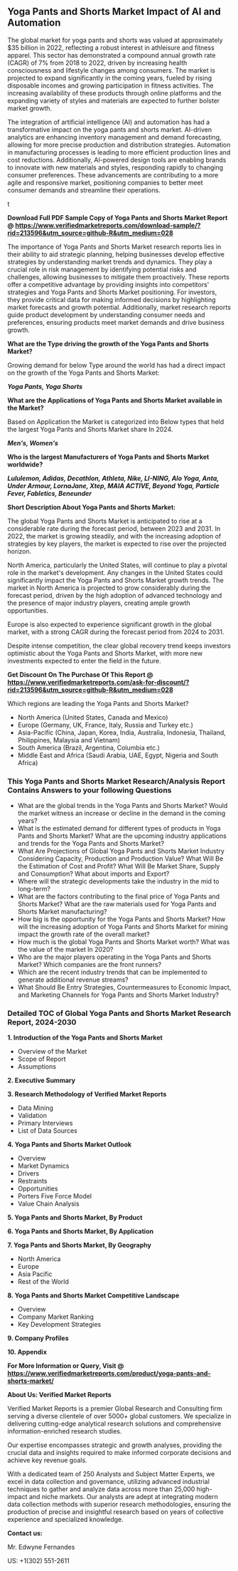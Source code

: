 <h2>Yoga Pants and Shorts Market Impact of AI and Automation</h2><p>The global market for yoga pants and shorts was valued at approximately $35 billion in 2022, reflecting a robust interest in athleisure and fitness apparel. This sector has demonstrated a compound annual growth rate (CAGR) of 7% from 2018 to 2022, driven by increasing health consciousness and lifestyle changes among consumers. The market is projected to expand significantly in the coming years, fueled by rising disposable incomes and growing participation in fitness activities. The increasing availability of these products through online platforms and the expanding variety of styles and materials are expected to further bolster market growth.</p><p>The integration of artificial intelligence (AI) and automation has had a transformative impact on the yoga pants and shorts market. AI-driven analytics are enhancing inventory management and demand forecasting, allowing for more precise production and distribution strategies. Automation in manufacturing processes is leading to more efficient production lines and cost reductions. Additionally, AI-powered design tools are enabling brands to innovate with new materials and styles, responding rapidly to changing consumer preferences. These advancements are contributing to a more agile and responsive market, positioning companies to better meet consumer demands and streamline their operations.</p>t</p><p id="" class=""><strong>Download Full PDF Sample Copy of Yoga Pants and Shorts Market Report @ <a href="https://www.verifiedmarketreports.com/download-sample/?rid=213596&utm_source=github-R&utm_medium=028" target="_blank">https://www.verifiedmarketreports.com/download-sample/?rid=213596&utm_source=github-R&utm_medium=028</a></strong></p><p>The importance of&nbsp;Yoga Pants and Shorts Market research reports lies in their ability to aid strategic planning, helping businesses develop effective strategies by understanding market trends and dynamics. They play a crucial role in risk management by identifying potential risks and challenges, allowing businesses to mitigate them proactively. These reports offer a competitive advantage by providing insights into competitors' strategies and Yoga Pants and Shorts Market positioning. For investors, they provide critical data for making informed decisions by highlighting market forecasts and growth potential. Additionally, market research reports guide product development by understanding consumer needs and preferences, ensuring products meet market demands and drive business growth.</p><p><strong>What are the&nbsp;Type driving the growth of the Yoga Pants and Shorts Market?</strong></p><p id="" class="">Growing demand for below Type around the world has had a direct impact on the growth of the Yoga Pants and Shorts Market:</p><em><strong>Yoga Pants, Yoga Shorts</strong></em></p><strong>What are the&nbsp;Applications&nbsp;of Yoga Pants and Shorts Market available in the Market?</strong></p><p id="" class="">Based on Application the Market is categorized into Below types that held the largest Yoga Pants and Shorts Market share In 2024.</p><em><strong>Men's, Women's</strong></em></p><strong>Who is the largest Manufacturers of Yoga Pants and Shorts Market worldwide?</strong></p><p><em><strong>Lululemon, Adidas, Decathlon, Athleta, Nike, LI-NING, Alo Yoga, Anta, Under Armour, LornaJane, Xtep, MAIA ACTIVE, Beyond Yoga, Particle Fever, Fabletics, Beneunder</strong></em></p><p id="" class=""><strong>Short Description About Yoga Pants and Shorts Market:</strong></p><p>The global Yoga Pants and Shorts Market is anticipated to rise at a considerable rate during the forecast period, between 2023 and 2031. In 2022, the market is growing steadily, and with the increasing adoption of strategies by key players, the market is expected to rise over the projected horizon.</p><p>North America, particularly the United States, will continue to play a pivotal role in the market's development. Any changes in the United States could significantly impact the Yoga Pants and Shorts Market growth trends. The market in North America is projected to grow considerably during the forecast period, driven by the high adoption of advanced technology and the presence of major industry players, creating ample growth opportunities.</p><p>Europe is also expected to experience significant growth in the global market, with a strong CAGR during the forecast period from 2024 to 2031.</p><p>Despite intense competition, the clear global recovery trend keeps investors optimistic about the Yoga Pants and Shorts Market, with more new investments expected to enter the field in the future.</p><p id="" class=""><strong>Get Discount On The Purchase Of This Report @ <a href="https://www.verifiedmarketreports.com/ask-for-discount/?rid=213596&utm_source=github-R&utm_medium=028" target="_blank">https://www.verifiedmarketreports.com/ask-for-discount/?rid=213596&utm_source=github-R&utm_medium=028</a></strong></p>Which regions are leading the Yoga Pants and Shorts Market?</p><ul><li>North America (United States, Canada and Mexico)</li><li>Europe (Germany, UK, France, Italy, Russia and Turkey etc.)</li><li>Asia-Pacific (China, Japan, Korea, India, Australia, Indonesia, Thailand, Philippines, Malaysia and Vietnam)</li><li>South America (Brazil, Argentina, Columbia etc.)</li><li>Middle East and Africa (Saudi Arabia, UAE, Egypt, Nigeria and South Africa)</li></ul><h3 id="" class="">This Yoga Pants and Shorts Market Research/Analysis Report Contains Answers to your following Questions</h3><ul><li>What are the global trends in the Yoga Pants and Shorts Market? Would the market witness an increase or decline in the demand in the coming years?</li><li>What is the estimated demand for different types of products in Yoga Pants and Shorts Market? What are the upcoming industry applications and trends for the Yoga Pants and Shorts Market?</li><li>What Are Projections of Global Yoga Pants and Shorts Market Industry Considering Capacity, Production and Production Value? What Will Be the Estimation of Cost and Profit? What Will Be Market Share, Supply and Consumption? What about imports and Export?</li><li>Where will the strategic developments take the industry in the mid to long-term?</li><li>What are the factors contributing to the final price of Yoga Pants and Shorts Market? What are the raw materials used for Yoga Pants and Shorts Market manufacturing?</li><li>How big is the opportunity for the Yoga Pants and Shorts Market? How will the increasing adoption of Yoga Pants and Shorts Market for mining impact the growth rate of the overall market?</li><li>How much is the global Yoga Pants and Shorts Market worth? What was the value of the market In 2020?</li><li>Who are the major players operating in the Yoga Pants and Shorts Market? Which companies are the front runners?</li><li>Which are the recent industry trends that can be implemented to generate additional revenue streams?</li><li>What Should Be Entry Strategies, Countermeasures to Economic Impact, and Marketing Channels for Yoga Pants and Shorts Market Industry?</li></ul><h3 id="" class="">Detailed TOC of Global Yoga Pants and Shorts Market Research Report, 2024-2030</h3><p id="" class=""><strong>1. Introduction of the Yoga Pants and Shorts Market</strong></p><ul><li>Overview of the Market</li><li>Scope of Report</li><li>Assumptions</li></ul><p id="" class=""><strong>2. Executive Summary</strong></p><p id="" class=""><strong>3. Research Methodology of Verified Market Reports</strong></p><ul><li>Data Mining</li><li>Validation</li><li>Primary Interviews</li><li>List of Data Sources</li></ul><p id="" class=""><strong>4. Yoga Pants and Shorts Market Outlook</strong></p><ul><li>Overview</li><li>Market Dynamics</li><li>Drivers</li><li>Restraints</li><li>Opportunities</li><li>Porters Five Force Model</li><li>Value Chain Analysis</li></ul><p id="" class=""><strong>5. Yoga Pants and Shorts Market, By Product</strong></p><p id="" class=""><strong>6. Yoga Pants and Shorts Market, By Application</strong></p><p id="" class=""><strong>7. Yoga Pants and Shorts Market, By Geography</strong></p><ul><li>North America</li><li>Europe</li><li>Asia Pacific</li><li>Rest of the World</li></ul><p id="" class=""><strong>8. Yoga Pants and Shorts Market Competitive Landscape</strong></p><ul><li>Overview</li><li>Company Market Ranking</li><li>Key Development Strategies</li></ul><p id="" class=""><strong>9. Company Profiles</strong></p><p id="" class=""><strong>10. Appendix</strong></p><p id="" class=""><strong>For More Information or Query, Visit @ <a href="https://www.verifiedmarketreports.com/product/yoga-pants-and-shorts-market/" target="_blank">https://www.verifiedmarketreports.com/product/yoga-pants-and-shorts-market/</a></strong></p><p id="" class=""><strong>About Us: Verified Market Reports</strong></p><p id="" class="">Verified Market Reports is a premier Global Research and Consulting firm serving a diverse clientele of over 5000+ global customers. We specialize in delivering cutting-edge analytical research solutions and comprehensive information-enriched research studies.</p><p id="" class="">Our expertise encompasses strategic and growth analyses, providing the crucial data and insights required to make informed corporate decisions and achieve key revenue goals.</p><p id="" class="">With a dedicated team of 250 Analysts and Subject Matter Experts, we excel in data collection and governance, utilizing advanced industrial techniques to gather and analyze data across more than 25,000 high-impact and niche markets. Our analysts are adept at integrating modern data collection methods with superior research methodologies, ensuring the production of precise and insightful research based on years of collective experience and specialized knowledge.</p><p id="" class=""><strong>Contact us:</strong></p><p id="" class="">Mr. Edwyne Fernandes</p><p id="" class="">US: +1(302) 551-2611</p>
